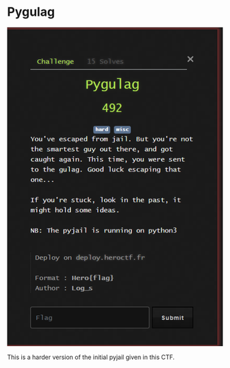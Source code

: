 # Pygulag

![](2023-05-14-10-47-17.png)

This is a harder version of the initial pyjail given in this CTF.
